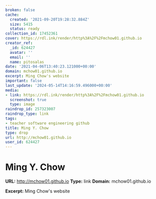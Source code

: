 ```yaml
---
broken: false
cache:
  created: '2021-09-20T19:28:32.884Z'
  size: 5415
  status: ready
collection_id: 17452361
cover: https://rdl.ink/render/http%3A%2F%2Fmchow01.github.io
creator_ref:
  _id: 624427
  avatar: ''
  email: ''
  name: pitosalas
date: '2021-04-06T13:40:23.121000+00:00'
domain: mchow01.github.io
excerpt: Ming Chow's website
important: false
last_update: '2024-05-14T14:16:59.496000+00:00'
media:
- link: https://rdl.ink/render/http%3A%2F%2Fmchow01.github.io
  screenshot: true
  type: image
raindrop_id: 257323007
raindrop_type: link
tags:
- teacher software engineering github
title: Ming Y. Chow
type: drop
url: http://mchow01.github.io
user_id: 624427
---
```


# Ming Y. Chow

**URL:** http://mchow01.github.io
**Type:** link
**Domain:** mchow01.github.io

**Excerpt:** Ming Chow's website
